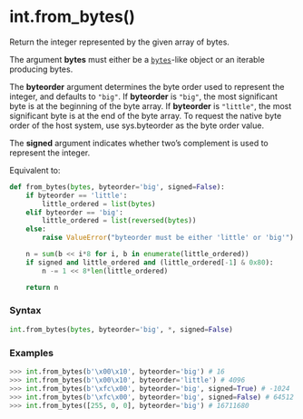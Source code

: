 # int.from_bytes()

Return the integer represented by the given array of bytes.

The argument **bytes** must either be a [`bytes`](/built-in-types/bytes/)-like object or an iterable producing bytes.

The **byteorder** argument determines the byte order used to represent the integer, and defaults to `"big"`. If **byteorder** is `"big"`, the most significant byte is at the beginning of the byte array. If **byteorder** is `"little"`, the most significant byte is at the end of the byte array. To request the native byte order of the host system, use sys.byteorder as the byte order value.

The **signed** argument indicates whether two’s complement is used to represent the integer.

Equivalent to:

```python
def from_bytes(bytes, byteorder='big', signed=False):
    if byteorder == 'little':
        little_ordered = list(bytes)
    elif byteorder == 'big':
        little_ordered = list(reversed(bytes))
    else:
        raise ValueError("byteorder must be either 'little' or 'big'")

    n = sum(b << i*8 for i, b in enumerate(little_ordered))
    if signed and little_ordered and (little_ordered[-1] & 0x80):
        n -= 1 << 8*len(little_ordered)

    return n
```

### Syntax

```python
int.from_bytes(bytes, byteorder='big', *, signed=False)
```

### Examples

```python
>>> int.from_bytes(b'\x00\x10', byteorder='big') # 16
>>> int.from_bytes(b'\x00\x10', byteorder='little') # 4096
>>> int.from_bytes(b'\xfc\x00', byteorder='big', signed=True) # -1024
>>> int.from_bytes(b'\xfc\x00', byteorder='big', signed=False) # 64512
>>> int.from_bytes([255, 0, 0], byteorder='big') # 16711680
```

